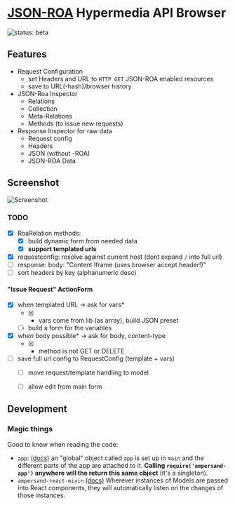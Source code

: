 # [JSON-ROA](http://json-roa.github.io) Hypermedia API Browser

![status: beta](https://img.shields.io/badge/status-beta-orange.svg)

## Features

- Request Configuration
  - set Headers and URL to `HTTP GET` JSON-ROA enabled resources
  - save to URL(-hash)/browser history
- JSON-Roa Inspector
  - Relations
  - Collection
  - Meta-Relations
  - Methods (to issue new requests)
- Response Inspector for raw data
  - Request config
  - Headers
  - JSON (without -ROA)
  - JSON-ROA Data

## Screenshot

![Screenshot](https://cloud.githubusercontent.com/assets/134942/12662514/3eb98eaa-c621-11e5-9be3-eec2f7547c2c.png)

### TODO

- [x] RoaRelation methods:
    - [x] build dynamic form from needed data
    - [x] **support templated urls**
- [x] requestconfig: resolve against current host (dont expand `/` into full url)
- [ ] response: body: "Content Iframe (uses browser accept header!)"
- [ ] sort headers by key (alphanumeric desc)

#### "Issue Request" ActionForm

- [x] when templated URL -> ask for vars*
  - [x] * vars come from lib (as array), build JSON preset
  - [ ] build a form for the variables
- [x] when body possible* -> ask for body, content-type
  - [x] * method is not GET or DELETE
- [ ] save full url config to RequestConfig (template + vars)
    - [ ] move request/template handling to model
    - [ ] allow edit from main form


## Development

### Magic things

Good to know when reading the code:

- `app`: [(docs)](http://ampersandjs.com/docs#ampersand-app)
  an "global" object called `app` is set up in `main` and the different
  parts of the app are attached to it.
  **Calling `require('ampersand-app')` anywhere will the return this same
  object** (it's a singleton).
- `ampersand-react-mixin` [(docs)](https://github.com/ampersandjs/ampersand-react-mixin#ampersand-react-mixin)
  Wherever instances of Models are passed into React components, they
  will automatically listen on the changes of those instances.
